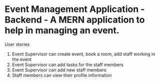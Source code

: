 # Event Management Application - Backend - A MERN application to help in managing an event. 

User stories 
1. Event Supervisor can create event, book a room, add staff working in the event
2. Event Supervisor can add tasks for the staff members
3. Event Supervisor can add new staff members
4. Staff members can view their profile information
   
